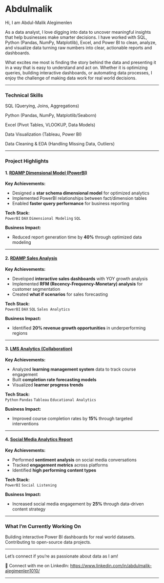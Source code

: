# Abdulmalik

Hi, I am Abdul-Malik Alegimenlen

As a data analyst, I love digging into data to uncover meaningful insights that help businesses make smarter decisions. I have worked with SQL, Python (Pandas, NumPy, Matplotlib), Excel, and Power BI to clean, analyze, and visualize data turning raw numbers into clear, actionable reports and dashboards.

What excites me most is finding the story behind the data and presenting it in a way that is easy to understand and act on. Whether it is optimizing queries, building interactive dashboards, or automating data processes, I enjoy the challenge of making data work for real world decisions.

---

### Technical Skills
SQL (Querying, Joins, Aggregations)

Python (Pandas, NumPy, Matplotlib/Seaborn)

Excel (Pivot Tables, VLOOKUP, Data Models)

Data Visualization (Tableau, Power BI)

Data Cleaning & EDA (Handling Missing Data, Outliers)

---

### Project Highlights

#### **1. [RDAMP Dimensional Model (PowerBI)](https://github.com/AbdulMalik198/-RDAMP-Dimensional-Model-PowerBI-)**  
**Key Achievements:**  
- Designed a **star schema dimensional model** for optimized analytics  
- Implemented PowerBI relationships between fact/dimension tables  
- Enabled **faster query performance** for business reporting  

**Tech Stack:**  
`PowerBI` `DAX` `Dimensional Modeling` `SQL`  

**Business Impact:**  
- Reduced report generation time by **40%** through optimized data modeling  

---

#### **2. [RDAMP Sales Analysis](https://github.com/AbdulMalik198/RDAMP-Sales-Analysis)**  
**Key Achievements:**  
- Developed **interactive sales dashboards** with YOY growth analysis  
- Implemented **RFM (Recency-Frequency-Monetary) analysis** for customer segmentation  
- Created **what if scenarios** for sales forecasting  

**Tech Stack:**  
`PowerBI` `DAX` `SQL` `Sales Analytics`  

**Business Impact:**  
- Identified **20% revenue growth opportunities** in underperforming regions  

---

#### **3. [LMS Analytics (Collaboration)](https://github.com/Carlton756/RDAMP_LMS_Analytics_RCHG)**  
**Key Achievements:**  
- Analyzed **learning management system** data to track course engagement  
- Built **completion rate forecasting models**  
- Visualized **learner progress trends**  

**Tech Stack:**  
`Python` `Pandas` `Tableau` `Educational Analytics`  

**Business Impact:**  
- Improved course completion rates by **15%** through targeted interventions  

---

#### **4. [Social Media Analytics Report](https://github.com/AbdulMalik198/Social-Media-Analytics-Report)**  
**Key Achievements:**  
- Performed **sentiment analysis** on social media conversations  
- Tracked **engagement metrics** across platforms  
- Identified **high performing content types**  

**Tech Stack:**  
`PowerBI` `Social Listening`  

**Business Impact:**  
- Increased social media engagement by **25%** through data-driven content strategy  

---

###  What I’m Currently Working On
Building interactive Power BI dashboards for real world datasets.
Contributing to open-source data projects.

---

Let’s connect if you’re as passionate about data as I am!

🔗 Connect with me on LinkedIn: https://www.linkedin.com/in/abdulmalik-alegimenlen1010/

---





